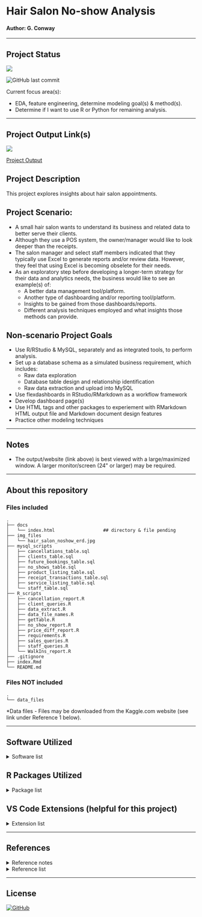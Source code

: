 # Hair Salon No-show Analysis
#### Author: G. Conway 

***

## Project Status

![](https://img.shields.io/badge/Project--Status-50%25-yellow)

![GitHub last commit](https://img.shields.io/github/last-commit/gconway012/Hair_Salon_No-Show)

Current focus area(s):
* EDA, feature engineering, determine modeling goal(s) & method(s).
* Determine if I want to use R or Python for remaining analysis.

***

## Project Output Link(s)

![](https://img.shields.io/badge/Last%20Updated-Nov%2015%2C%202020-blue)

[Project Output](https://gconway012.github.io/Hair_Salon_No-Show/)

## Project Description

This project explores insights about hair salon appointments.

## Project Scenario:

* A small hair salon wants to understand its business and related data to better serve their clients.  
* Although they use a POS system, the owner/manager would like to look deeper than the receipts.
* The salon manager and select staff members indicated that they typically use Excel to generate reports and/or review data. However, they feel that using Excel is becoming obselete for their needs.
* As an exploratory step before developing a longer-term strategy for their data and analytics needs, the business would like to see an example(s) of:
    + A better data management tool/platform.
    + Another type of dashboarding and/or reporting tool/platform.
    + Insights to be gained from those dashboards/reports.
    + Different analysis techniques employed and what insights those methods can provide.

## Non-scenario Project Goals

* Use R/RStudio & MySQL, separately and as integrated tools, to perform analysis.
* Set up a database schema as a simulated business requirement, which includes:
    + Raw data exploration
    + Database table design and relationship identification
    + Raw data extraction and upload into MySQL
* Use flexdashboards in RStudio/RMarkdown as a workflow framework
* Develop dashboard page(s) 
* Use HTML tags and other packages to experiement with RMarkdown HTML output file and Markdown document design features
* Practice other modeling techniques

***

## Notes

* The output/website (link above) is best viewed with a large/maximized window. A larger monitor/screen (24" or larger) may be required.

***

## About this repository

### Files included

```
.
├── docs
│   └── index.html                  ## directory & file pending        
├── img_files
│   └── hair_salon_noshow_erd.jpg
├── mysql_scripts
│   ├── cancellations_table.sql
│   ├── clients_table.sql
│   ├── future_bookings_table.sql
│   ├── no_shows_table.sql
│   ├── product_listing_table.sql
│   ├── receipt_transactions_table.sql
│   ├── service_listing_table.sql
│   └── staff_table.sql
├── R_scripts
│   ├── cancellation_report.R
│   ├── client_queries.R
│   ├── data_extract.R
│   ├── data_file_names.R
│   ├── getTable.R
│   ├── no_show_report.R
│   ├── price_diff_report.R
│   ├── requirements.R
│   ├── sales_queries.R
│   ├── staff_queries.R
│   └── WalkIns_report.R
├── .gitignore
├── index.Rmd
└── README.md
```

### Files NOT included

```
.
└── data_files
```

\*Data files - Files may be downloaded from the Kaggle.com website (see link under Reference 1 below).

***

## Software Utilized

<details>
    <summary>Software list</summary>
        <li>Mac OSx Catalina version 10.15.7</li>
        <li>R (for Mac) version 4.0.2 (2020-06-22) "Taking Off Again"</li>
        <li>RStudio version 1.3.1073</li>
        <li>MySQL Community Server version 8.0.19</li>
        <li>MySQL Workbench version 8.0.19</li>
        <li>Microsoft VS Code version 1.50.1</li>
        <li>Microsoft Excel for Mac version 16.42</li>
</details>

## R Packages Utilized

<details>
    <summary>Package list</summary>
        <li>tidyverse version 1.3.0</li>
        <li>kableExtra version 1.2.1</li>
        <li>RMySQL version 0.10.20</li>
        <li>plotly version 4.9.2.1</li>
        <li>DT version 0.15</li>
</details>

## VS Code Extensions (helpful for this project)

<details>
    <summary>Extension list</summary>
        <li>Ascii Tree Generator version 1.2.4</li>
        <li>Bracket Pair Colorizer 2 version 0.2.0</li>
        <li>vscode-icons version 11.0.0</li>
</details>

***

## References

<details>
    <summary>Reference notes</summary>
        <li>References are, mostly, listed in the order that I used them.</li>
        <li>Website links are provided for those references I either had bookmarked previously or accessed during this project.</li>
        <li>I hope that some or all of these references are helpful when working on your own project.</li>
</details>


<details>
    <summary>Reference list</summary>
        <ol>
            <li>Hair Salon No-Show Dataset from Kaggle at https://www.kaggle.com/frederickferguson/hair-salon-no-show-data-set.</li>
            <li><i>Using flexdashboard</i>, https://rmarkdown.rstudio.com/flexdashboard/using.html.</li>
            <li><i>Create Awesome HTML Table with knitr::kable and kableExtra</i>, by Hao Zhu, https://haozhu233.github.io/kableExtra/awesome_table_in_html.html#getting_started.</li>
            <li><i>Deploying flexdashboard on GitHub Pages</i>, by Rami Krispin, dated Sep 4, 2020 at https://ramikrispin.github.io/2020/09/deploying-flexdashboard-on-github-pages/. Provided concise steps to follow to enable repository to host an .html file on GitHub Pages.</li>
            <li><i>RMarkdown directing output file into a directory</i>, NicE's answer, dated Mar 9, 2015 at https://stackoverflow.com/questions/28894515/rmarkdown-directing-output-file-into-a-directory. Provided necessary code used to knit document/file to a different directory.</li>
            <li><b><i>R for Data Science</i></b> by Hadley Wickham & Garrett Grolemund.</li>
            <li><i>Converting 'False'(string) to False(boolean) During LOAD DATA LOCAL INFILE</i>, Nawaz Sohail's answer, dated Oct 21, 2014 at https://dba.stackexchange.com/questions/80727/converting-falsestring-to-falseboolean-during-load-data-local-infile. Using IF() statement in MySQL to convert character string to boolean value during data upload.</li>
            <li><i>Importing a CSV to MySQL with different date format</i>, Devart's answer, dated Nov 17, 2011 at https://stackoverflow.com/questions/8163079/importing-a-csv-to-mysql-with-different-date-format. Using STR_TO_DATE() statement to convert character date to DATE data type in MySQL during data upload.</li>
            <li><i>MySQL - Multiple set on LOAD DATA INFILE</i>, ravnur's answer, dated Sep 21, 2012 at https://stackoverflow.com/questions/12530971/mysql-multiple-set-on-load-data-infile. Provided format for multiple SET() statements during data upload in MySQL.</li>
            <li><i>MySQL DATEDIFF() Function</i>, https://www.w3schools.com/Sql/func_mysql_datediff.asp. Using DATEDIFF() function as a better way to subtract two dates during data upload instead of using minus(-) in an equation.</li>
            <li><i>How to do time_to_minute in Mysql?</i>, Jon's answer, dated Oct 27, 2011 at https://stackoverflow.com/questions/7918923/how-to-do-time-to-minute-in-mysql. Using TIME_TO_SEC() function in MySQL to get the time in minutes.</li>
            <li><i>Adding new column after a specific column and defining a default in MySQL?</i>, https://www.tutorialspoint.com/adding-new-column-after-a-specific-column-and-defining-a-default-in-mysql. For adding columns to a table after a specific column.</li>
            <li><i>mysql update column with value from another table</i>, John Woo's answer, dated Jul 29, 2012 at https://stackoverflow.com/questions/11709043/mysql-update-column-with-value-from-another-table. For using joins to update a column in a table with values from another table.</li>
            <li><i>MySQL error code: 1175 during UPDATE in MySQL Workbench</i>, Rudy De Volder's answer, dated Feb 4, 2015 at https://stackoverflow.com/questions/11448068/mysql-error-code-1175-during-update-in-mysql-workbench. For using a WHERE in an UPDATE statement to avoid triggering the 1175 error when sql_safe_updates mode is enabled on MySQL 8.0 (default).</li>
            <li><i>MySQL Crash Course</i> by Ben Forta.</li>
            <li><i>mysql query not recognizing string</i>, spencer7593's answer, dated Mar 11, 2016 at https://stackoverflow.com/questions/35951305/mysql-query-not-recognizing-string. For using HEX() to determine if string values in column included carriage return character (i.e., \r) and to fix issue in `LINES TERMINATED BY` portion of `LOAD DATA LOCAL INFILE` statement.</li>
            <li><i>Securing Credentials</i>, https://db.rstudio.com/best-practices/managing-credentials/. Good info about using the keyring package to secure connection credentials.</li>
            <li>FontAwesome website, https://fontawesome.com/v4.7.0/icons/. For icon codes used in value boxes on dashboards.</li>
            <li>GitHub post - 256 COLORS - CHEAT SHEET, https://jonasjacek.github.io/colors/, by Jonas Jacek. Referenced for hexidecimal color codes used in value boxes on dashboards.</li>
            <li><i>Order discrete x scale by frequency/value</i>, Axeman and Yuriy Petrovskiy's answer, dated Jul 13, 2018 and Sep 11, 2018 at https://stackoverflow.com/questions/3253641/order-discrete-x-scale-by-frequency-value. For reordering DOW on barplot.</li>
            <li><i>Joining three tables using MySQL</i>, PHP Ferrari's answer, dated Sep 21, 2010 at https://stackoverflow.com/questions/3709560/joining-three-tables-using-mysql. For using normalize form structure for joining three tables in one query without having to use subqueries.</li>
            <li><i>Vignette: Downloadable tables in RMarkdown with the DT package</i>, https://www.r-bloggers.com/2019/12/vignette-downloadable-tables-in-rmarkdown-with-the-dt-package/. For creating filterable/searchable tables.</li>
            <li><i>Data Table Options</i>, https://rstudio.github.io/DT/options.html. For creating filterable/searchable tables.</li>
            <li><i>Column alignment in DT datatable</i>, zx8754 and G. Cocca's answer, dated Sep 17, 2020 and Mar 2, 2016 at https://stackoverflow.com/questions/35749389/column-alignment-in-dt-datatable. For centering columns when using DT::datatable() in R.</li>
            <li>https://shields.io. Used for badges.</li>
            <li><i>Is there a way to represent a directory tree in a Github README.md?</i>, joe sepi's answer, dated Aug 13, 2016. Use triple backticks to get ASCII tree to render properly in Markdown. 
        </ol>
</details>

***

## License

[![GitHub](https://img.shields.io/github/license/gconway012/Hair_Salon_No-Show?color=blue&style=plastic)](https://github.com/gconway012/Hair_Salon_No-Show/blob/master/LICENSE)

